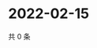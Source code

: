 # 2022-02-15

共 0 条

<!-- BEGIN WEIBO -->
<!-- 最后更新时间 Tue Feb 15 2022 13:00:42 GMT+0800 (China Standard Time) -->

<!-- END WEIBO -->
